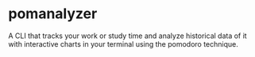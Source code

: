 # pomanalyzer
A CLI that tracks your work or study time and analyze historical data of it with interactive charts in your terminal using the pomodoro technique.
